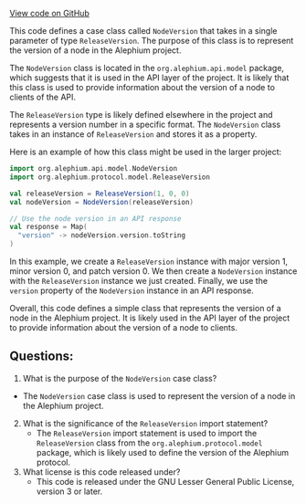 [View code on GitHub](https://github.com/alephium/alephium/api/src/main/scala/org/alephium/api/model/NodeVersion.scala)

This code defines a case class called `NodeVersion` that takes in a single parameter of type `ReleaseVersion`. The purpose of this class is to represent the version of a node in the Alephium project. 

The `NodeVersion` class is located in the `org.alephium.api.model` package, which suggests that it is used in the API layer of the project. It is likely that this class is used to provide information about the version of a node to clients of the API. 

The `ReleaseVersion` type is likely defined elsewhere in the project and represents a version number in a specific format. The `NodeVersion` class takes in an instance of `ReleaseVersion` and stores it as a property. 

Here is an example of how this class might be used in the larger project:

```scala
import org.alephium.api.model.NodeVersion
import org.alephium.protocol.model.ReleaseVersion

val releaseVersion = ReleaseVersion(1, 0, 0)
val nodeVersion = NodeVersion(releaseVersion)

// Use the node version in an API response
val response = Map(
  "version" -> nodeVersion.version.toString
)
```

In this example, we create a `ReleaseVersion` instance with major version 1, minor version 0, and patch version 0. We then create a `NodeVersion` instance with the `ReleaseVersion` instance we just created. Finally, we use the `version` property of the `NodeVersion` instance in an API response. 

Overall, this code defines a simple class that represents the version of a node in the Alephium project. It is likely used in the API layer of the project to provide information about the version of a node to clients.
## Questions: 
 1. What is the purpose of the `NodeVersion` case class?
   - The `NodeVersion` case class is used to represent the version of a node in the Alephium project.
2. What is the significance of the `ReleaseVersion` import statement?
   - The `ReleaseVersion` import statement is used to import the `ReleaseVersion` class from the `org.alephium.protocol.model` package, which is likely used to define the version of the Alephium protocol.
3. What license is this code released under?
   - This code is released under the GNU Lesser General Public License, version 3 or later.